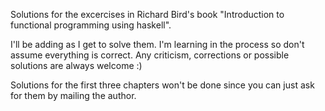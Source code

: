 Solutions for the excercises in Richard Bird's book "Introduction to functional
programming using haskell".

I'll be adding as I get to solve them. I'm learning in the process so don't
assume everything is correct. Any criticism, corrections or possible solutions
are always welcome :)

Solutions for the first three chapters won't be done since you can just ask for
them by mailing the author.
